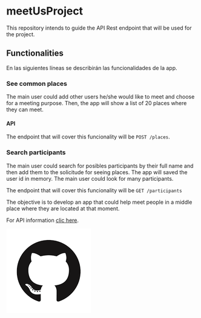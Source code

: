 # meetUsProject
This repository intends to guide the API Rest endpoint that will be used for the project.

## Functionalities
En las siguientes líneas se describirán las funcionalidades de la app.


### See common places
The main user could add other users he/she would like to meet and choose for a meeting purpose. Then, the app will show a list of 20 places where they can meet.

#### API
The endpoint that will cover this funcionality will be `POST /places`.

### Search participants
The main user could search for posibles participants by their full name and then add them to the solicitude for seeing places. The app will saved the user id in memory. The main user could look for many participants.

The endpoint that will cover this funcionality will be `GET /participants`

The objective is to develop an app that could help meet people in a middle place where they are located at that moment.

For API information [clic here](https://github.com/freedomPeru/meetUsProjectAPI/wiki/API-Catalogue).

![GitHub Logo](/images/logo.png)
